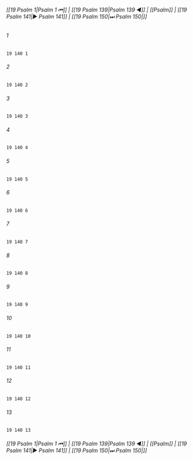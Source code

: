 
###### [[19 Psalm 1|Psalm 1 ⏮]] | [[19 Psalm 139|Psalm 139 ◀]] | [[Psalm]] | [[19 Psalm 141|▶ Psalm 141]] | [[19 Psalm 150|⏭ Psalm 150|]]

###### 1
``` verse
19 140 1 
```
###### 2
``` verse
19 140 2 
```
###### 3
``` verse
19 140 3 
```
###### 4
``` verse
19 140 4 
```
###### 5
``` verse
19 140 5 
```
###### 6
``` verse
19 140 6 
```
###### 7
``` verse
19 140 7 
```
###### 8
``` verse
19 140 8 
```
###### 9
``` verse
19 140 9 
```
###### 10
``` verse
19 140 10 
```
###### 11
``` verse
19 140 11 
```
###### 12
``` verse
19 140 12 
```
###### 13
``` verse
19 140 13 
```

###### [[19 Psalm 1|Psalm 1 ⏮]] | [[19 Psalm 139|Psalm 139 ◀]] | [[Psalm]] | [[19 Psalm 141|▶ Psalm 141]] | [[19 Psalm 150|⏭ Psalm 150|]]

